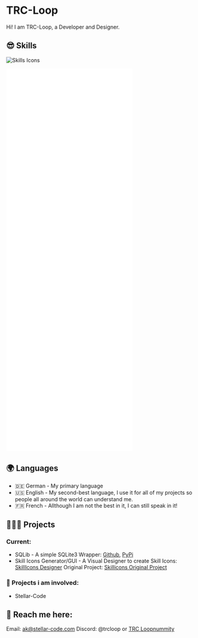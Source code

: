 # TRC-Loop
Hi! I am TRC-Loop, a Developer and Designer. 


## 😎 Skills
![Skills Icons](https://skillicons.dev/icons?i=apple,windows,bash,dotnet,bootstrap,sqlite,flask,qt,cs,css,js,html,py,java,lua,arduino,raspberrypi,codepen,git,github,githubactions,vscode,visualstudio,replit,idea,robloxstudio,md,svg&perline=7&theme=dark)

![Metrics](github-metrics.svg)

## 🌍 Languages
- 🇩🇪 German - My primary language
- 🇺🇸 English - My second-best language, I use it for all of my projects so people all around the world can understand me.
- 🇫🇷 French - Allthough I am not the best in it, I can still speak in it!

## 👨🏼‍💻 Projects
### Current:
- SQLib - A simple SQLite3 Wrapper: [Github](https://github.com/TRC-Loop/SQLib), [PyPi](https://pypi.org/project/SQLibEngine)
- Skill Icons Generator/GUI - A Visual Designer to create Skill Icons: [SkillIcons Designer](https://github.com/TRC-Loop/SkilliconsGUI) Original Project: [Skillicons Original Project](https://skillicons.dev/)



### 💼 Projects i am involved:
- Stellar-Code

## 📇 Reach me here:
Email: ak@stellar-code.com
Discord: @trcloop or [TRC Loopnummity](https://dsc.gg/trcloopnummity)
